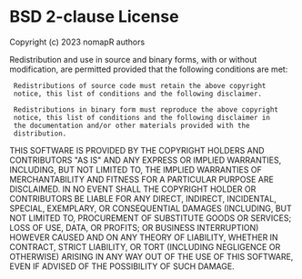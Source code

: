 # BSD 2-clause License

Copyright (c) 2023 nomapR authors

Redistribution and use in source and binary forms, with or without
modification, are permitted provided that the following conditions are
met:
 
     Redistributions of source code must retain the above copyright
     notice, this list of conditions and the following disclaimer.
 
     Redistributions in binary form must reproduce the above copyright
     notice, this list of conditions and the following disclaimer in
     the documentation and/or other materials provided with the
     distribution.
 
 THIS SOFTWARE IS PROVIDED BY THE COPYRIGHT HOLDERS AND CONTRIBUTORS
 "AS IS" AND ANY EXPRESS OR IMPLIED WARRANTIES, INCLUDING, BUT NOT
 LIMITED TO, THE IMPLIED WARRANTIES OF MERCHANTABILITY AND FITNESS FOR
 A PARTICULAR PURPOSE ARE DISCLAIMED. IN NO EVENT SHALL THE COPYRIGHT
 HOLDER OR CONTRIBUTORS BE LIABLE FOR ANY DIRECT, INDIRECT, INCIDENTAL,
 SPECIAL, EXEMPLARY, OR CONSEQUENTIAL DAMAGES (INCLUDING, BUT NOT
 LIMITED TO, PROCUREMENT OF SUBSTITUTE GOODS OR SERVICES; LOSS OF USE,
 DATA, OR PROFITS; OR BUSINESS INTERRUPTION) HOWEVER CAUSED AND ON ANY
 THEORY OF LIABILITY, WHETHER IN CONTRACT, STRICT LIABILITY, OR TORT
 (INCLUDING NEGLIGENCE OR OTHERWISE) ARISING IN ANY WAY OUT OF THE USE
 OF THIS SOFTWARE, EVEN IF ADVISED OF THE POSSIBILITY OF SUCH DAMAGE.
